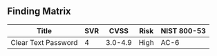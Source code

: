 ## Finding Matrix
| Title  | SVR  |  CVSS  | Risk | NIST 800-53   |
|---|---|---|---|---|
| Clear Text Password | 4 | 3.0-4.9 | High  |  AC-6  |


